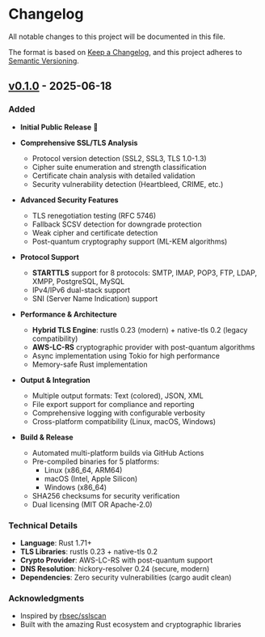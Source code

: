 # Changelog

All notable changes to this project will be documented in this file.

The format is based on [Keep a Changelog](https://keepachangelog.com/en/1.0.0/),
and this project adheres to [Semantic Versioning](https://semver.org/spec/v2.0.0.html).

## [v0.1.0] - 2025-06-18

### Added
- **Initial Public Release** 🎉
- **Comprehensive SSL/TLS Analysis**
  - Protocol version detection (SSL2, SSL3, TLS 1.0-1.3)
  - Cipher suite enumeration and strength classification
  - Certificate chain analysis with detailed validation
  - Security vulnerability detection (Heartbleed, CRIME, etc.)

- **Advanced Security Features**
  - TLS renegotiation testing (RFC 5746)
  - Fallback SCSV detection for downgrade protection
  - Weak cipher and certificate detection
  - Post-quantum cryptography support (ML-KEM algorithms)

- **Protocol Support**
  - **STARTTLS** support for 8 protocols: SMTP, IMAP, POP3, FTP, LDAP, XMPP, PostgreSQL, MySQL
  - IPv4/IPv6 dual-stack support
  - SNI (Server Name Indication) support

- **Performance & Architecture**
  - **Hybrid TLS Engine**: rustls 0.23 (modern) + native-tls 0.2 (legacy compatibility)
  - **AWS-LC-RS** cryptographic provider with post-quantum algorithms
  - Async implementation using Tokio for high performance
  - Memory-safe Rust implementation

- **Output & Integration**
  - Multiple output formats: Text (colored), JSON, XML
  - File export support for compliance and reporting
  - Comprehensive logging with configurable verbosity
  - Cross-platform compatibility (Linux, macOS, Windows)

- **Build & Release**
  - Automated multi-platform builds via GitHub Actions
  - Pre-compiled binaries for 5 platforms:
    - Linux (x86_64, ARM64)
    - macOS (Intel, Apple Silicon)
    - Windows (x86_64)
  - SHA256 checksums for security verification
  - Dual licensing (MIT OR Apache-2.0)

### Technical Details
- **Language**: Rust 1.71+
- **TLS Libraries**: rustls 0.23 + native-tls 0.2
- **Crypto Provider**: AWS-LC-RS with post-quantum support
- **DNS Resolution**: hickory-resolver 0.24 (secure, modern)
- **Dependencies**: Zero security vulnerabilities (cargo audit clean)

### Acknowledgments
- Inspired by [rbsec/sslscan](https://github.com/rbsec/sslscan)
- Built with the amazing Rust ecosystem and cryptographic libraries

[v0.1.0]: https://github.com/shyuan/tlsferret/releases/tag/v0.1.0